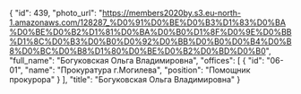{
    "id": 439,
    "photo_url": "https://members2020by.s3.eu-north-1.amazonaws.com/128287_%D0%91%D0%BE%D0%B3%D1%83%D0%BA%D0%BE%D0%B2%D1%81%D0%BA%D0%B0%D1%8F%D0%9E%D0%BB%D1%8C%D0%B3%D0%B0%D0%92%D0%BB%D0%B0%D0%B4%D0%B8%D0%BC%D0%B8%D1%80%D0%BE%D0%B2%D0%BD%D0%B0",
    "full_name": "Богуковская Ольга Владимировна",
    "offices": [
        {
            "id": "06-01",
            "name": "Прокуратура г.Могилева",
            "position": "Помощник прокурора"
        }
    ],
    "title": "Богуковская Ольга Владимировна"
}